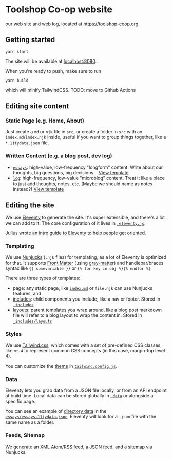 # Toolshop Co-op website
our web site and web log, located at https://toolshop-coop.org

## Getting started
```
yarn start
```
The site will be available at [localhost:8080](localhost:8080).

When you're ready to push, make sure to run 
```
yarn build
```
which will minify TailwindCSS. TODO: move to Github Actions

## Editing site content
### Static Page (e.g. Home, About)
Just create a `md` or `njk` file in `src`, or create a folder in `src` with an `index.md`/`index.njk` inside, useful if you want to group things together, like a `*.11tydata.json` file.

### Written Content (e.g. a blog post, dev log)
- [`essays`](src/essays): high-value, low-frequency "longform" content. Write about our thoughts, big questions, big decisions... [View template](src/essays/_template)
- [`log`](src/logs): high-frequency, low-value "microblog" content. Treat it like a place to just add thoughts, notes, etc. (Maybe we should name as notes instead?) [View template](src/logs/_template)

## Editing the site
We use [Eleventy](https://www.11ty.dev/docs/) to generate the site. It's super extensible, and there's a lot we can add to it. The core configuration of it lives in [`.eleventy.js`](.eleventy.js).

Julius wrote [an intro guide to Eleventy](https://www.notion.so/How-the-heck-do-I-use-Eleventy-The-intro-guide-I-wish-I-had-ef349def783247dca7f65e33b780288e) to help people get oriented.

### Templating
We use [Nunjucks](https://mozilla.github.io/nunjucks/) (`.njk` files) for templating, as a lot of Eleventy is optimized for that. It supports [Front Matter](https://jekyllrb.com/docs/front-matter/) (using [gray-matter](https://github.com/jonschlinkert/gray-matter)) and handlebar/braces syntax like `{{ somevariable }}` or `{% for key in obj %}{% endfor %}`

There are three types of templates:
- page: any static page, like [`index.md`](src/index.md) or `file.njk` can use Nunjucks features, and
- [includes](src/_includes): child components you include, like a nav or footer. Stored in [`_includes`](src/_includes)
- [layouts](src/_includes/layouts): parent templates you wrap around, like a blog post markdown file will refer to a blog layout to wrap the content in. Stored in [`_includes/layouts`](src/_includes/layouts)

### Styles
We use [Tailwind.css](https://tailwindcss.com/docs/), which comes with a set of pre-defined CSS classes, like `mt-4` to represent common CSS concepts (in this case, margin-top level 4).

You can customize the [theme](https://tailwindcss.com/docs/theme) in [`tailwind.config.js`](tailwind.config.js).

### Data
Eleventy lets you grab data from a JSON file locally, or from an API endpoint at build time. Local data can be stored globally in [`_data`](src/_data) or alongside a specific page.

You can see an example of [directory data](https://www.11ty.dev/docs/data-template-dir/) in the [`essays/essays.11tydata.json`](src/essays/essays.11tydata.json). Eleventy will look for a `.json` file with the same name as a folder.

### Feeds, Sitemap
We generate an [XML Atom/RSS feed](src/feeds/feed.njk), a [JSON feed](src/feeds/json.njk), and a [sitemap](src/sitemap.xml.njk) via Nunjucks.